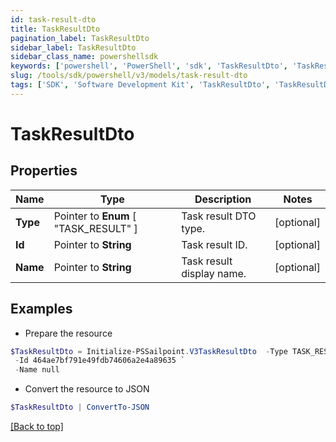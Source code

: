 ```yaml
---
id: task-result-dto
title: TaskResultDto
pagination_label: TaskResultDto
sidebar_label: TaskResultDto
sidebar_class_name: powershellsdk
keywords: ['powershell', 'PowerShell', 'sdk', 'TaskResultDto', 'TaskResultDto'] 
slug: /tools/sdk/powershell/v3/models/task-result-dto
tags: ['SDK', 'Software Development Kit', 'TaskResultDto', 'TaskResultDto']
---
```



# TaskResultDto

## Properties

Name | Type | Description | Notes
------------ | ------------- | ------------- | -------------
**Type** |  Pointer to  **Enum** [  "TASK_RESULT" ] | Task result DTO type. | [optional] 
**Id** |  Pointer to **String** | Task result ID. | [optional] 
**Name** |  Pointer to **String** | Task result display name. | [optional] 

## Examples

- Prepare the resource
```powershell
$TaskResultDto = Initialize-PSSailpoint.V3TaskResultDto  -Type TASK_RESULT `
 -Id 464ae7bf791e49fdb74606a2e4a89635 `
 -Name null
```

- Convert the resource to JSON
```powershell
$TaskResultDto | ConvertTo-JSON
```


[[Back to top]](#) 

